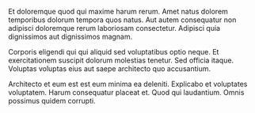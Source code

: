Et doloremque quod qui maxime harum rerum. Amet natus dolorem temporibus dolorum tempora quos natus. Aut autem consequatur non adipisci doloremque rerum laboriosam consectetur. Adipisci quia dignissimos aut dignissimos magnam.
 Corporis eligendi qui qui aliquid sed voluptatibus optio neque. Et exercitationem suscipit dolorum molestias tenetur. Sed officia itaque. Voluptas voluptas eius aut saepe architecto quo accusantium.
 Architecto et eum est est eum minima ea deleniti. Explicabo et voluptates voluptatem. Harum consequatur placeat et. Quod qui laudantium. Omnis possimus quidem corrupti.